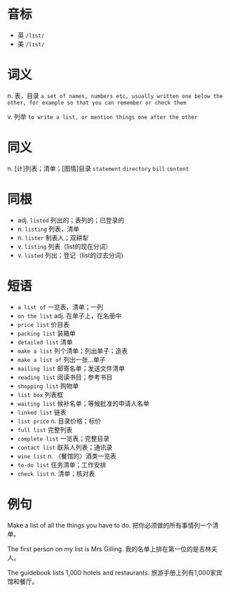 # 音标

- 英 `/lɪst/`
- 美 `/lɪst/`

# 词义

n. 表，目录
`a set of names, numbers etc, usually written one below the other, for example so that you can remember or check them`

v. 列举
`to write a list, or mention things one after the other`

# 同义

n. [计]列表；清单；[图情]目录
`statement` `directory` `bill` `content`

# 同根

- adj. `listed` 列出的；表列的；已登录的
- n. `listing` 列表，清单
- n. `lister` 制表人；双耕犁
- v. `listing` 列表（list的现在分词）
- v. `listed` 列出；登记（list的过去分词）

# 短语

- `a list of` 一览表，清单；一列
- `on the list` adj. 在单子上，在名册中
- `price list` 价目表
- `packing list` 装箱单
- `detailed list` 清单
- `make a list` 列个清单；列出单子；造表
- `make a list of` 列出一张…单子
- `mailing list` 邮寄名单；发送文件清单
- `reading list` 阅读书目；参考书目
- `shopping list` 购物单
- `list box` 列表框
- `waiting list` 候补名单；等候批准的申请人名单
- `linked list` 链表
- `list price` n. 目录价格；标价
- `full list` 完整列表
- `complete list` 一览表；完整目录
- `contact list` 联系人列表；通讯录
- `wine list` n. （餐馆的）酒类一览表
- `to-do list` 任务清单；工作安排
- `check list` n. 清单；核对表

# 例句

Make a list of all the things you have to do.
把你必须做的所有事情列一个清单。

The first person on my list is Mrs Gilling.
我的名单上排在第一位的是吉林夫人。

The guidebook lists 1,000 hotels and restaurants.
旅游手册上列有1,000家宾馆和餐厅。



